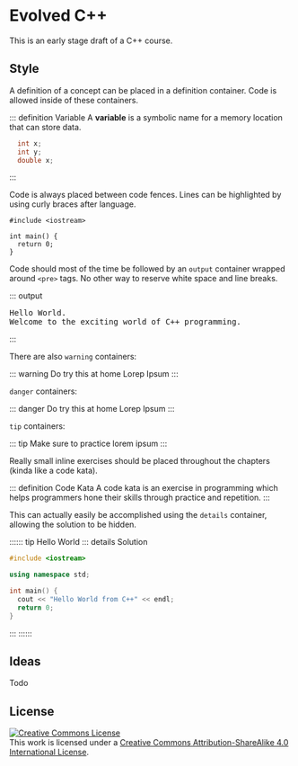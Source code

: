 # Evolved C++

This is an early stage draft of a C++ course.

## Style

A definition of a concept can be placed in a definition container. Code is allowed inside of these containers.

::: definition Variable
A **variable** is a symbolic name for a memory location that can store data.

```cpp
  int x;
  int y;
  double x;
```

:::

Code is always placed between code fences. Lines can be highlighted by using curly braces after language.

```cpp{1,3-5}
#include <iostream>

int main() {
  return 0;
}
```

Code should most of the time be followed by an `output` container wrapped around `<pre>` tags. No other way to reserve white space and line breaks.

::: output
<pre>
Hello World.
Welcome to the exciting world of C++ programming.
</pre>
:::

There are also `warning` containers:

::: warning Do try this at home
Lorep Ipsum
:::

`danger` containers:

::: danger Do try this at home
Lorep Ipsum
:::

`tip` containers:

::: tip Make sure to practice
lorem ipsum
:::

Really small inline exercises should be placed throughout the chapters (kinda like a code kata).

::: definition Code Kata
A code kata is an exercise in programming which helps programmers hone their skills through practice and repetition.
:::

This can actually easily be accomplished using the `details` container, allowing the solution to be hidden.

:::::: tip Hello World
::: details Solution

```cpp
#include <iostream>

using namespace std;

int main() {
  cout << "Hello World from C++" << endl;
  return 0;
}
```

:::
::::::

## Ideas

Todo

## License

<a rel="license" href="http://creativecommons.org/licenses/by-sa/4.0/"><img alt="Creative Commons License" style="border-width:0" src="https://i.creativecommons.org/l/by-sa/4.0/88x31.png" /></a><br />This work is licensed under a <a rel="license" href="http://creativecommons.org/licenses/by-sa/4.0/">Creative Commons Attribution-ShareAlike 4.0 International License</a>.
